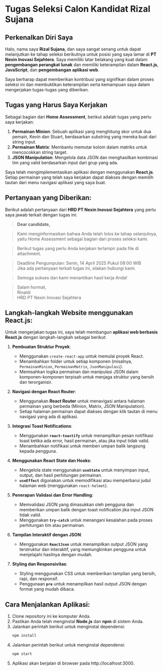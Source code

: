 # Tugas Seleksi Calon Kandidat Rizal Sujana

## Perkenalkan Diri Saya
Halo, nama saya **Rizal Sujana**, dan saya sangat senang untuk dapat melanjutkan ke tahap seleksi berikutnya untuk posisi yang saya lamar di **PT Nexin Inovasi Sejahtera**. Saya memiliki latar belakang yang kuat dalam **pengembangan perangkat lunak** dan memiliki keterampilan dalam **React.js**, **JavaScript**, dan **pengembangan aplikasi web**.

Saya berharap dapat memberikan kontribusi yang signifikan dalam proses seleksi ini dan membuktikan keterampilan serta kemampuan saya dalam mengerjakan tugas-tugas yang diberikan.

## Tugas yang Harus Saya Kerjakan

Sebagai bagian dari **Home Assessment**, berikut adalah tugas yang perlu saya kerjakan:

1. **Permainan Minion**: Sebuah aplikasi yang menghitung skor untuk dua pemain, Kevin dan Stuart, berdasarkan substring yang mereka buat dari string input. 
2. **Permainan Matrix**: Membantu memutar kolom dalam matriks untuk mencocokkan string target.
3. **JSON Manipulation**: Mengelola data JSON dan menghasilkan kombinasi tim yang valid berdasarkan input dari grup yang ada.

Saya telah mengimplementasikan aplikasi dengan menggunakan **React.js**. Setiap permainan yang telah saya kerjakan dapat diakses dengan memilih tautan dari menu navigasi aplikasi yang saya buat.

## Pertanyaan yang Diberikan:

Berikut adalah pertanyaan dari **HRD PT Nexin Inovasi Sejahtera** yang perlu saya jawab terkait dengan tugas ini:

> **Dear candidate,**

> Kami menginformasikan bahwa Anda telah lolos ke tahap selanjutnya, yaitu Home Assessment sebagai bagian dari proses seleksi kami.

> Berikut tugas yang perlu Anda kerjakan terlampir pada file di attachment.

> Deadline Pengumpulan: Senin, 14 April 2025 Pukul 08:00 WIB  
> Jika ada pertanyaan terkait tugas ini, silakan hubungi kami.

> Semoga sukses dan kami menantikan hasil kerja Anda!

> Salam hormat,  
> Rinaldi  
> HRD PT Nexin Inovasi Sejahtera

## Langkah-langkah Website menggunakan React.js:

Untuk mengerjakan tugas ini, saya telah membangun **aplikasi web berbasis React.js** dengan langkah-langkah sebagai berikut:

1. **Pembuatan Struktur Proyek**:
   - Menggunakan `create-react-app` untuk memulai proyek React.
   - Menambahkan folder untuk setiap komponen (misalnya, `PermainanMinion`, `PermainanMatrix`, `JsonManipulasi`).
   - Memisahkan logika permainan dan manipulasi JSON dalam komponen-komponen terpisah untuk menjaga struktur yang bersih dan terorganisir.

2. **Navigasi dengan React Router**:
   - Menggunakan **React Router** untuk menavigasi antara halaman permainan yang berbeda (Minion, Matrix, JSON Manipulation).
   - Setiap halaman permainan dapat diakses dengan klik tautan di menu navigasi yang ada di aplikasi.

3. **Integrasi Toast Notifications**:
   - Menggunakan **`react-toastify`** untuk menampilkan pesan notifikasi toast ketika ada error, hasil permainan, atau jika input tidak valid.
   - Menambahkan notifikasi untuk memberi umpan balik langsung kepada pengguna.

4. **Menggunakan React State dan Hooks**:
   - Mengelola state menggunakan **`useState`** untuk menyimpan input, output, dan hasil perhitungan permainan.
   - **`useEffect`** digunakan untuk memodifikasi atau memperbarui judul halaman web (menggunakan `react-helmet`).

5. **Penerapan Validasi dan Error Handling**:
   - Memvalidasi JSON yang dimasukkan oleh pengguna dan memberikan umpan balik dengan toast notification jika input JSON tidak valid.
   - Menggunakan **`try-catch`** untuk menangani kesalahan pada proses perhitungan tim atau permainan.

6. **Tampilan Interaktif dengan JSON**:
   - Menggunakan **`ReactJson`** untuk menampilkan output JSON yang terstruktur dan interaktif, yang memungkinkan pengguna untuk menjelajahi hasilnya dengan mudah.

7. **Styling dan Responsivitas**:
   - Styling menggunakan CSS untuk memberikan tampilan yang bersih, rapi, dan responsif.
   - Penggunaan **`pre`** untuk menampilkan hasil output JSON dengan format yang mudah dibaca.

## Cara Menjalankan Aplikasi:

1. Clone repository ini ke komputer Anda.
2. Pastikan Anda telah menginstal **Node.js** dan **npm** di sistem Anda.
3. Jalankan perintah berikut untuk menginstal dependensi:
   ```bash
   npm install
4. Jalankan perintah berikut untuk menginstal dependensi:
   ```bash
   npm start
4. Aplikasi akan berjalan di browser pada http://localhost:3000.
